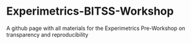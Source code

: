 # Experimetrics-BITSS-Workshop
A github page with all materials for the Experimetrics Pre-Workshop on transparency and reproducibility
